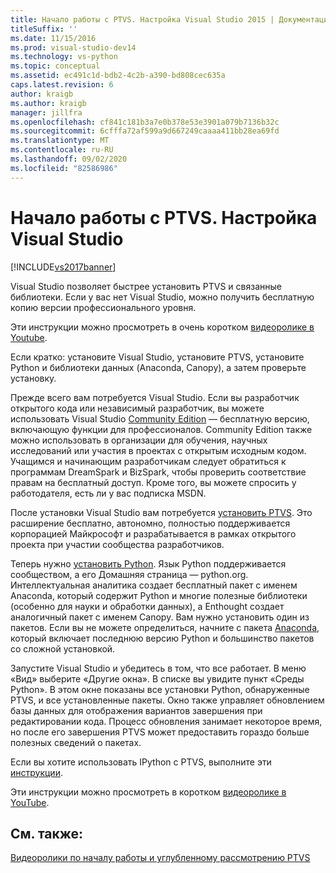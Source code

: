 ```yaml
---
title: Начало работы с PTVS. Настройка Visual Studio 2015 | Документация Майкрософт
titleSuffix: ''
ms.date: 11/15/2016
ms.prod: visual-studio-dev14
ms.technology: vs-python
ms.topic: conceptual
ms.assetid: ec491c1d-bdb2-4c2b-a390-bd808cec635a
caps.latest.revision: 6
author: kraigb
ms.author: kraigb
manager: jillfra
ms.openlocfilehash: cf841c181b3a7e0b378e53e3901a079b7136b32c
ms.sourcegitcommit: 6cfffa72af599a9d667249caaaa411bb28ea69fd
ms.translationtype: MT
ms.contentlocale: ru-RU
ms.lasthandoff: 09/02/2020
ms.locfileid: "82586986"
---
```

# <a name="getting-started-with-ptvs-setting-up-visual-studio"></a>Начало работы с PTVS. Настройка Visual Studio

[!INCLUDE[vs2017banner](../includes/vs2017banner.md)]

Visual Studio позволяет быстрее установить PTVS и связанные библиотеки. Если у вас нет Visual Studio, можно получить бесплатную копию версии профессионального уровня.

Эти инструкции можно просмотреть в очень коротком [видеоролике в Youtube](https://www.youtube.com/watch?v=_okUV47eM5c&list=PLReL099Y5nRdLgGAdrb_YeTdEnd23s6Ff&index=1).

Если кратко: установите Visual Studio, установите PTVS, установите Python и библиотеки данных (Anaconda, Canopy), а затем проверьте установку.

Прежде всего вам потребуется Visual Studio. Если вы разработчик открытого кода или независимый разработчик, вы можете использовать Visual Studio [Community Edition](https://www.visualstudio.com/products/visual-studio-community-vs) — бесплатную версию, включающую функции для профессионалов. Community Edition также можно использовать в организации для обучения, научных исследований или участия в проектах с открытым исходным кодом. Учащимся и начинающим разработчикам следует обратиться к программам DreamSpark и BizSpark, чтобы проверить соответствие правам на бесплатный доступ. Кроме того, вы можете спросить у работодателя, есть ли у вас подписка MSDN.

После установки Visual Studio вам потребуется [установить PTVS](https://archive.codeplex.com/?p=pytools). Это расширение бесплатно, автономно, полностью поддерживается корпорацией Майкрософт и разрабатывается в рамках открытого проекта при участии сообщества разработчиков.

Теперь нужно [установить Python](https://www.python.org/download/). Язык Python поддерживается сообществом, а его Домашняя страница — python.org. Интеллектуальная аналитика создает бесплатный пакет с именем Anaconda, который содержит Python и многие полезные библиотеки (особенно для науки и обработки данных), а Enthought создает аналогичный пакет с именем Canopy. Вам нужно установить один из пакетов. Если вы не можете определиться, начните с пакета [Anaconda](https://www.anaconda.com/products/individual), который включает последнюю версию Python и большинство пакетов со сложной установкой.

Запустите Visual Studio и убедитесь в том, что все работает. В меню «Вид» выберите «Другие окна». В списке вы увидите пункт «Среды Python». В этом окне показаны все установки Python, обнаруженные PTVS, и все установленные пакеты. Окно также управляет обновлением базы данных для отображения вариантов завершения при редактировании кода. Процесс обновления занимает некоторое время, но после его завершения PTVS может предоставить гораздо больше полезных сведений о пакетах.

Если вы хотите использовать IPython с PTVS, выполните эти [инструкции](https://archive.codeplex.com/?p=pytools).

Эти инструкции можно просмотреть в коротком [видеоролике в YouTube](https://www.youtube.com/watch?v=_okUV47eM5c&list=PLReL099Y5nRdLgGAdrb_YeTdEnd23s6Ff&index=1).

## <a name="see-also"></a>См. также:

[Видеоролики по началу работы и углубленному рассмотрению PTVS](https://www.youtube.com/playlist?list=PLReL099Y5nRdLgGAdrb_YeTdEnd23s6Ff)
